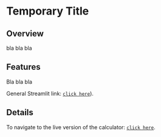 # Temporary Title

## Overview

bla bla bla

## Features

Bla bla bla

General Streamlit link: [`click here`](https://streamlit.io)).

## Details

To navigate to the live version of the calculator: [`click here`](https://filters-calculator.streamlit.app/).

